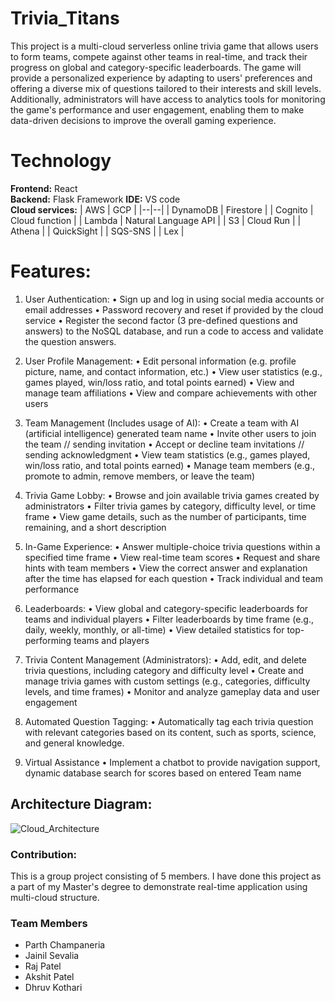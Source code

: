 # Trivia_Titans

This project is a multi-cloud serverless online trivia game that allows users to form teams, compete against other teams in real-time, and track their progress on global and category-specific leaderboards. The game will provide a personalized experience by adapting to users' preferences and offering a diverse mix of questions tailored to their interests and skill levels. Additionally, administrators will have access to analytics tools for monitoring the game's performance and user engagement, enabling them to make data-driven decisions to improve the overall gaming experience.

# Technology

**Frontend:** React<br />
**Backend:** Flask Framework
**IDE:** VS code<br />
**Cloud services:**
| AWS | GCP |
|--|--|
| DynamoDB |  Firestore |
| Cognito | Cloud function |
| Lambda | Natural Language API |
| S3 | Cloud Run |
| Athena |
| QuickSight |
| SQS-SNS |
| Lex |



# Features:

1. User Authentication:
	• Sign up and log in using social media accounts or email addresses
	• Password recovery and reset if provided by the cloud service
	• Register the second factor (3 pre-defined questions and answers) to the NoSQL database, and run a code to access and validate the question answers.

2. User Profile Management:
	• Edit personal information (e.g. profile picture, name, and contact information, etc.)
	• View user statistics (e.g., games played, win/loss ratio, and total points earned)
	• View and manage team affiliations
	• View and compare achievements with other users

3. Team Management (Includes usage of AI):
	• Create a team with AI (artificial intelligence) generated team name
	• Invite other users to join the team // sending invitation
	• Accept or decline team invitations // sending acknowledgment
	• View team statistics (e.g., games played, win/loss ratio, and total points earned)
	• Manage team members (e.g., promote to admin, remove members, or leave the team)

4. Trivia Game Lobby:
	• Browse and join available trivia games created by administrators
	• Filter trivia games by category, difficulty level, or time frame
	• View game details, such as the number of participants, time remaining, and a short description

5. In-Game Experience:
	• Answer multiple-choice trivia questions within a specified time frame
	• View real-time team scores
	• Request and share hints with team members
	• View the correct answer and explanation after the time has elapsed for each question
	• Track individual and team performance

6. Leaderboards:
	• View global and category-specific leaderboards for teams and individual players
	• Filter leaderboards by time frame (e.g., daily, weekly, monthly, or all-time)
	• View detailed statistics for top-performing teams and players

7. Trivia Content Management (Administrators):
	• Add, edit, and delete trivia questions, including category and difficulty level
	• Create and manage trivia games with custom settings (e.g., categories, difficulty levels, and time frames)
	• Monitor and analyze gameplay data and user engagement

8. Automated Question Tagging:
	• Automatically tag each trivia question with relevant categories based on its content, such as sports, science, and general knowledge.

9. Virtual Assistance
	• Implement a chatbot to provide navigation support, dynamic database search for scores based on entered Team name

## Architecture Diagram:
![Cloud_Architecture](https://github.com/akshitpatel3189/cloudProject/assets/65401508/a8cd414d-6fff-49ca-bb67-4d16cd18b561)

### Contribution:
This is a group project consisting of 5 members. I have done this project as a part of my Master's degree to demonstrate real-time application using multi-cloud structure.

### Team Members

- Parth Champaneria
- Jainil Sevalia
- Raj Patel
- Akshit Patel
- Dhruv Kothari
